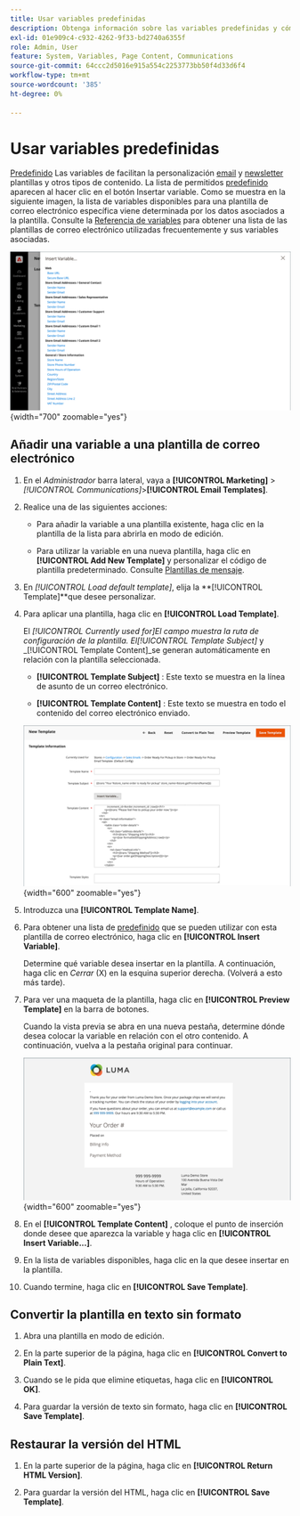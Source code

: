 ```yaml
---
title: Usar variables predefinidas
description: Obtenga información sobre las variables predefinidas y cómo añadirlas en una plantilla de correo electrónico.
exl-id: 01e909c4-c932-4262-9f33-bd2740a6355f
role: Admin, User
feature: System, Variables, Page Content, Communications
source-git-commit: 64ccc2d5016e915a554c2253773bb50f4d33d6f4
workflow-type: tm+mt
source-wordcount: '385'
ht-degree: 0%

---
```


# Usar variables predefinidas

[Predefinido](variables-predefined.md) Las variables de facilitan la personalización [email](email-templates.md) y [newsletter](../merchandising-promotions/newsletters.md) plantillas y otros tipos de contenido. La lista de permitidos [predefinido](variables-predefined.md) aparecen al hacer clic en el botón Insertar variable. Como se muestra en la siguiente imagen, la lista de variables disponibles para una plantilla de correo electrónico específica viene determinada por los datos asociados a la plantilla. Consulte la [Referencia de variables](variables-reference.md) para obtener una lista de las plantillas de correo electrónico utilizadas frecuentemente y sus variables asociadas.

![Variables predefinidas para plantilla de correo electrónico](./assets/email-template-new-pickup-order-predefined-variables.png){width="700" zoomable="yes"}

## Añadir una variable a una plantilla de correo electrónico

1. En el _Administrador_ barra lateral, vaya a **[!UICONTROL Marketing]** > _[!UICONTROL Communications]_>**[!UICONTROL Email Templates]**.

1. Realice una de las siguientes acciones:

   - Para añadir la variable a una plantilla existente, haga clic en la plantilla de la lista para abrirla en modo de edición.

   - Para utilizar la variable en una nueva plantilla, haga clic en **[!UICONTROL Add New Template]** y personalizar el código de plantilla predeterminado. Consulte [Plantillas de mensaje](email-template-custom.md#message-templates).

1. En _[!UICONTROL Load default template]_, elija la **[!UICONTROL Template]**que desee personalizar.

1. Para aplicar una plantilla, haga clic en **[!UICONTROL Load Template]**.

   El _[!UICONTROL Currently used for]_El campo muestra la ruta de configuración de la plantilla. El_[!UICONTROL Template Subject]_ y _[!UICONTROL Template Content]_se generan automáticamente en relación con la plantilla seleccionada.

   - **[!UICONTROL Template Subject]** : Este texto se muestra en la línea de asunto de un correo electrónico.

   - **[!UICONTROL Template Content]** : Este texto se muestra en todo el contenido del correo electrónico enviado.

   ![Contenido de plantilla de correo electrónico](./assets/email-template-content.png){width="600" zoomable="yes"}

1. Introduzca una **[!UICONTROL Template Name]**.

1. Para obtener una lista de [predefinido](variables-predefined.md) que se pueden utilizar con esta plantilla de correo electrónico, haga clic en **[!UICONTROL Insert Variable]**.

   Determine qué variable desea insertar en la plantilla. A continuación, haga clic en _Cerrar_ (X) en la esquina superior derecha. (Volverá a esto más tarde).

1. Para ver una maqueta de la plantilla, haga clic en **[!UICONTROL Preview Template]** en la barra de botones.

   Cuando la vista previa se abra en una nueva pestaña, determine dónde desea colocar la variable en relación con el otro contenido. A continuación, vuelva a la pestaña original para continuar.

   ![Previsualizar plantilla](./assets/email-template-new-pickup-order-preview.png){width="600" zoomable="yes"}

1. En el **[!UICONTROL Template Content]** , coloque el punto de inserción donde desee que aparezca la variable y haga clic en **[!UICONTROL Insert Variable...]**.

1. En la lista de variables disponibles, haga clic en la que desee insertar en la plantilla.

1. Cuando termine, haga clic en **[!UICONTROL Save Template]**.

## Convertir la plantilla en texto sin formato

1. Abra una plantilla en modo de edición.

1. En la parte superior de la página, haga clic en **[!UICONTROL Convert to Plain Text]**.

1. Cuando se le pida que elimine etiquetas, haga clic en **[!UICONTROL OK]**.

1. Para guardar la versión de texto sin formato, haga clic en **[!UICONTROL Save Template]**.

## Restaurar la versión del HTML

1. En la parte superior de la página, haga clic en **[!UICONTROL Return HTML Version]**.

1. Para guardar la versión del HTML, haga clic en **[!UICONTROL Save Template]**.
